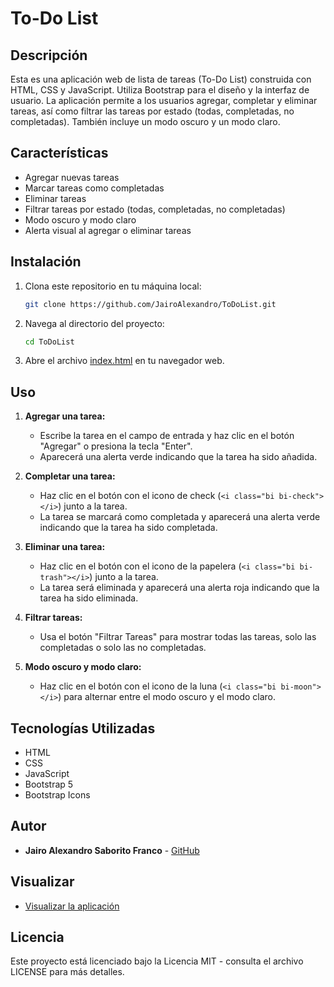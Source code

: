 # To-Do List

## Descripción

Esta es una aplicación web de lista de tareas (To-Do List) construida con HTML, CSS y JavaScript. Utiliza Bootstrap para el diseño y la interfaz de usuario. La aplicación permite a los usuarios agregar, completar y eliminar tareas, así como filtrar las tareas por estado (todas, completadas, no completadas). También incluye un modo oscuro y un modo claro.

## Características

- Agregar nuevas tareas
- Marcar tareas como completadas
- Eliminar tareas
- Filtrar tareas por estado (todas, completadas, no completadas)
- Modo oscuro y modo claro
- Alerta visual al agregar o eliminar tareas

## Instalación

1. Clona este repositorio en tu máquina local:

    ```sh
    git clone https://github.com/JairoAlexandro/ToDoList.git
    ```

2. Navega al directorio del proyecto:

    ```sh
    cd ToDoList
    ```

3. Abre el archivo [index.html](http://_vscodecontentref_/1) en tu navegador web.

## Uso

1. **Agregar una tarea:**
   - Escribe la tarea en el campo de entrada y haz clic en el botón "Agregar" o presiona la tecla "Enter".
   - Aparecerá una alerta verde indicando que la tarea ha sido añadida.

2. **Completar una tarea:**
   - Haz clic en el botón con el icono de check (`<i class="bi bi-check"></i>`) junto a la tarea.
   - La tarea se marcará como completada y aparecerá una alerta verde indicando que la tarea ha sido completada.

3. **Eliminar una tarea:**
   - Haz clic en el botón con el icono de la papelera (`<i class="bi bi-trash"></i>`) junto a la tarea.
   - La tarea será eliminada y aparecerá una alerta roja indicando que la tarea ha sido eliminada.

4. **Filtrar tareas:**
   - Usa el botón "Filtrar Tareas" para mostrar todas las tareas, solo las completadas o solo las no completadas.

5. **Modo oscuro y modo claro:**
   - Haz clic en el botón con el icono de la luna (`<i class="bi bi-moon"></i>`) para alternar entre el modo oscuro y el modo claro.

## Tecnologías Utilizadas

- HTML
- CSS
- JavaScript
- Bootstrap 5
- Bootstrap Icons

## Autor

- **Jairo Alexandro Saborito Franco** - [GitHub](https://github.com/JairoAlexandro)


## Visualizar

- [Visualizar la aplicación](https://to-do-list-lake-rho.vercel.app)

## Licencia

Este proyecto está licenciado bajo la Licencia MIT - consulta el archivo LICENSE para más detalles.